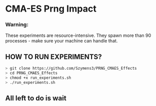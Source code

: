 # CMA-ES Prng Impact
### Warning:
These experiments are resource-intensive. 
They spawn more than 90 processes - make sure your machine can handle that.
## HOW TO RUN EXPERIMENTS?
```bash
> git clone https://github.com/Szymens3/PRNG_CMAES_Effects
> cd PRNG_CMAES_Effects
> chmod +x run_experiments.sh
> ./run_experiments.sh
```
## All left to do is wait